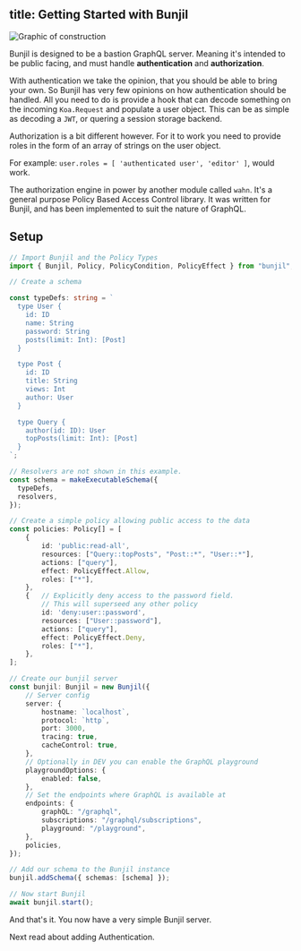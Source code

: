 title: Getting Started with Bunjil
---
<img alt="Graphic of construction" src="/images/14 Web Programming Design Construction 2.svg" class="ux-icon" />

Bunjil is designed to be a bastion GraphQL server. Meaning it's intended to be public facing, and must handle **authentication** and **authorization**.

With authentication we take the opinion, that you should be able to bring your own. So Bunjil has very few opinions on how authentication should be handled. All you need to do is provide a hook that can decode something on the incoming `Koa.Request` and populate a user object. This can be as simple as decoding a `JWT`, or quering a session storage backend.

Authorization is a bit different however. For it to work you need to provide roles in the form of  an array of strings on the user object.

For example: `user.roles = [ 'authenticated user', 'editor' ]`, would work.

The authorization engine in power by another module called `wahn`. It's a general purpose Policy Based Access Control library. It was written for Bunjil, and has been implemented to suit the nature of GraphQL.


## Setup

```typescript
// Import Bunjil and the Policy Types
import { Bunjil, Policy, PolicyCondition, PolicyEffect } from "bunjil";

// Create a schema

const typeDefs: string = `
  type User {
    id: ID
    name: String
    password: String
    posts(limit: Int): [Post]
  }

  type Post {
    id: ID
    title: String
    views: Int
    author: User
  }

  type Query {
    author(id: ID): User
    topPosts(limit: Int): [Post]
  }
`;

// Resolvers are not shown in this example.
const schema = makeExecutableSchema({
  typeDefs,
  resolvers,
});

// Create a simple policy allowing public access to the data
const policies: Policy[] = [
    {
        id: 'public:read-all',
        resources: ["Query::topPosts", "Post::*", "User::*"],
        actions: ["query"],
        effect: PolicyEffect.Allow,
        roles: ["*"],
    },
    {   // Explicitly deny access to the password field.
        // This will superseed any other policy
        id: 'deny:user::password',
        resources: ["User::password"],
        actions: ["query"],
        effect: PolicyEffect.Deny,
        roles: ["*"],
    },
];

// Create our bunjil server
const bunjil: Bunjil = new Bunjil({
    // Server config
    server: {
        hostname: `localhost`,
        protocol: `http`,
        port: 3000,
        tracing: true,
        cacheControl: true,
    },
    // Optionally in DEV you can enable the GraphQL playground
    playgroundOptions: {
        enabled: false,
    },
    // Set the endpoints where GraphQL is available at
    endpoints: {
        graphQL: "/graphql",
        subscriptions: "/graphql/subscriptions",
        playground: "/playground",
    },
    policies,
});

// Add our schema to the Bunjil instance
bunjil.addSchema({ schemas: [schema] });

// Now start Bunjil
await bunjil.start();
```

And that's it. You now have a very simple Bunjil server.

Next read about adding Authentication.